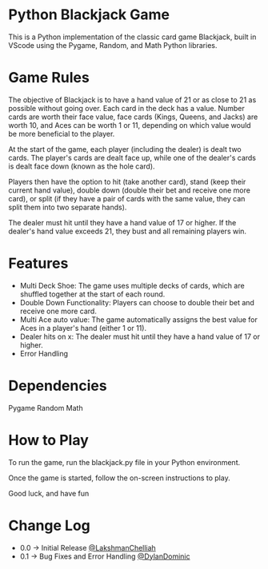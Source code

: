 # Python Blackjack Game
This is a Python implementation of the classic card game Blackjack, built in VScode using the Pygame, Random, and Math Python libraries.

# Game Rules
The objective of Blackjack is to have a hand value of 21 or as close to 21 as possible without going over. Each card in the deck has a value. Number cards are worth their face value, face cards (Kings, Queens, and Jacks) are worth 10, and Aces can be worth 1 or 11, depending on which value would be more beneficial to the player.

At the start of the game, each player (including the dealer) is dealt two cards. The player's cards are dealt face up, while one of the dealer's cards is dealt face down (known as the hole card).

Players then have the option to hit (take another card), stand (keep their current hand value), double down (double their bet and receive one more card), or split (if they have a pair of cards with the same value, they can split them into two separate hands).

The dealer must hit until they have a hand value of 17 or higher. If the dealer's hand value exceeds 21, they bust and all remaining players win.

# Features
- Multi Deck Shoe: The game uses multiple decks of cards, which are shuffled together at the start of each round.
- Double Down Functionality: Players can choose to double their bet and receive one more card.
- Multi Ace auto value: The game automatically assigns the best value for Aces in a player's hand (either 1 or 11).
- Dealer hits on x: The dealer must hit until they have a hand value of 17 or higher.
- Error Handling
# Dependencies
Pygame
Random
Math
# How to Play
To run the game, run the blackjack.py file in your Python environment.

Once the game is started, follow the on-screen instructions to play.

Good luck, and have fun

# Change Log
- 0.0 -> Initial Release [@LakshmanChelliah](https://github.com/LakshmanChelliah)
- 0.1 -> Bug Fixes and Error Handling [@DylanDominic](https://github.com/DylanD2402)
